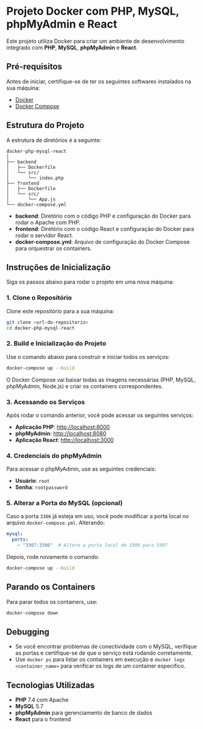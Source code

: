 # Projeto Docker com PHP, MySQL, phpMyAdmin e React

Este projeto utiliza Docker para criar um ambiente de desenvolvimento integrado com **PHP**, **MySQL**, **phpMyAdmin** e **React**.

## Pré-requisitos

Antes de iniciar, certifique-se de ter os seguintes softwares instalados na sua máquina:

- [Docker](https://www.docker.com/get-started)
- [Docker Compose](https://docs.docker.com/compose/install/)

## Estrutura do Projeto

A estrutura de diretórios é a seguinte:

```
docker-php-mysql-react
│
├── backend
│   ├── Dockerfile
│   └── src/
│       └── index.php
├── frontend
│   ├── Dockerfile
│   └── src/
│       └── App.js
└── docker-compose.yml
```

- **backend**: Diretório com o código PHP e configuração do Docker para rodar o Apache com PHP.
- **frontend**: Diretório com o código React e configuração do Docker para rodar o servidor React.
- **docker-compose.yml**: Arquivo de configuração do Docker Compose para orquestrar os containers.

## Instruções de Inicialização

Siga os passos abaixo para rodar o projeto em uma nova máquina:

### 1. Clone o Repositório

Clone este repositório para a sua máquina:

```bash
git clone <url-do-repositorio>
cd docker-php-mysql-react
```

### 2. Build e Inicialização do Projeto

Use o comando abaixo para construir e iniciar todos os serviços:

```bash
docker-compose up --build
```

O Docker Compose vai baixar todas as imagens necessárias (PHP, MySQL, phpMyAdmin, Node.js) e criar os containers correspondentes.

### 3. Acessando os Serviços

Após rodar o comando anterior, você pode acessar os seguintes serviços:

- **Aplicação PHP**: [http://localhost:8000](http://localhost:8000)
- **phpMyAdmin**: [http://localhost:8080](http://localhost:8080)
- **Aplicação React**: [http://localhost:3000](http://localhost:3000)

### 4. Credenciais do phpMyAdmin

Para acessar o phpMyAdmin, use as seguintes credenciais:

- **Usuário**: `root`
- **Senha**: `rootpassword`

### 5. Alterar a Porta do MySQL (opcional)

Caso a porta `3306` já esteja em uso, você pode modificar a porta local no arquivo `docker-compose.yml`. Alterando:

```yaml
mysql:
  ports:
    - "3307:3306"  # Altere a porta local de 3306 para 3307
```

Depois, rode novamente o comando:

```bash
docker-compose up --build
```

## Parando os Containers

Para parar todos os containers, use:

```bash
docker-compose down
```

## Debugging

- Se você encontrar problemas de conectividade com o MySQL, verifique as portas e certifique-se de que o serviço está rodando corretamente.
- Use `docker ps` para listar os containers em execução e `docker logs <container_name>` para verificar os logs de um container específico.

## Tecnologias Utilizadas

- **PHP** 7.4 com Apache
- **MySQL** 5.7
- **phpMyAdmin** para gerenciamento de banco de dados
- **React** para o frontend
